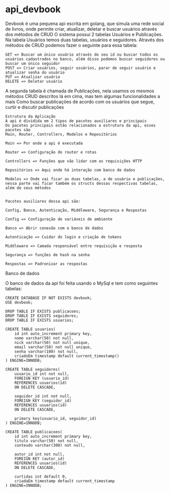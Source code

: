 # api_devbook

Devbook é uma pequena api escrita em golang, que simula uma rede social de livros, onde permite criar, atualizar, deletar e buscar usuários através dos métodos de CRUD
O sistema possui 2 tabelas Usuários e Publicações.
Na tabela Usuários temos duas tabelas, usuários e seguidores.
Através dos métodos de CRUD podemos fazer o seguinte para essa tabela:

	GET => Buscar um único usuário através do seu id ou buscar todos os usuários cadastrados no banco, além disso podemos buscar seguidores ou buscar um único seguidor
	POST => Criar usuários, seguir usuários, parar de seguir usuário e atualizar senha do usuário
	PUT => Atualizar usuário
	DELETE => Deletar usuário	

A segunda tabela é chamada de Publicações, nela usamos os mesmos métodos CRUD descritos lá em cima, mas tem algumas funcionalidades a mais
Como buscar publicações de acordo com os usuários que segue, curtir e discutir publicações

	Estrutura da Aplicação
	A api é dividida em 2 tipos de pacotes auxiliares e principais
	Os pacotes principais estão relacionados a estrutura da api, esses pacotes são
	Main, Router, Controllers, Modelos e Repositórios

	Main => Por onde a api é executada

	Router => Configuração do router e rotas

	Controllers => Funções que vão lidar com as requisições HTTP

	Repositórios => Aqui onde há interação com banco de dados

	Modelos => Onde vai ficar as duas tabelas, a de usuário e publicações, nessa parte vai ficar também os structs dessas respectivas tabelas, além de seus métodos


	Pacotes auxiliares dessa api são:

	Config, Banco, Autenticação, Middleware, Segurança e Respostas

	Config => Configuração de variáveis de ambiente

	Banco => Abrir conexão com o banco de dados

	Autenticação => Cuidar do login e criação de tokens  

	Middleware => Camada responsável entre requisição e resposta

	Segurança => funções de hash na senha

	Respostas => Padronizar as respostas
	
Banco de dados

O banco de dados da api foi feita usando o MySql e tem como seguintes tabelas: 

	CREATE DATABASE IF NOT EXISTS devbook;
	USE devbook;

	DROP TABLE IF EXISTS publicacoes;
	DROP TABLE IF EXISTS seguidores;
	DROP TABLE IF EXISTS usuarios;

	CREATE TABLE usuarios(
	    id int auto_increment primary key,
	    nome varchar(50) not null,
	    nick varchar(50) not null unique,
	    email varchar(50) not null unique,
	    senha varchar(100) not null,
	    criadoEm timestamp default current_timestamp()
	) ENGINE=INNODB;

	CREATE TABLE seguidores(
	    usuario_id int not null,
	    FOREIGN KEY (usuario_id)
	    REFERENCES usuarios(id)
	    ON DELETE CASCADE,

	    seguidor_id int not null,
	    FOREIGN KEY (seguidor_id)
	    REFERENCES usuarios(id)
	    ON DELETE CASCADE,

	    primary key(usuario_id, seguidor_id)
	) ENGINE=INNODB;

	CREATE TABLE publicacoes(
	    id int auto_increment primary key,
	    titulo varchar(50) not null,
	    conteudo varchar(300) not null,

	    autor_id int not null,
	    FOREIGN KEY (autor_id)
	    REFERENCES usuarios(id)
	    ON DELETE CASCADE,

	    curtidas int default 0,
	    criadaEm timestamp default current_timestamp
	) ENGINE=INNODB;


